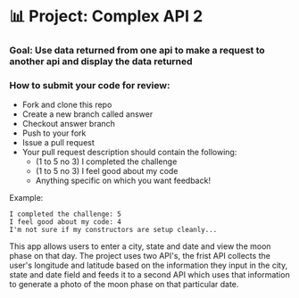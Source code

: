 # 📊 Project: Complex API 2

### Goal: Use data returned from one api to make a request to another api and display the data returned

### How to submit your code for review:

- Fork and clone this repo
- Create a new branch called answer
- Checkout answer branch
- Push to your fork
- Issue a pull request
- Your pull request description should contain the following:
  - (1 to 5 no 3) I completed the challenge
  - (1 to 5 no 3) I feel good about my code
  - Anything specific on which you want feedback!

Example:
```
I completed the challenge: 5
I feel good about my code: 4
I'm not sure if my constructors are setup cleanly...
```

This app allows users to enter a city, state and date and view the moon phase on that day. The project uses two API's, the frist API collects the user's longitude and latitude based on the information they input in the city, state and date field and feeds it to a second API which uses that information to generate a photo of the moon phase on that particular date.
